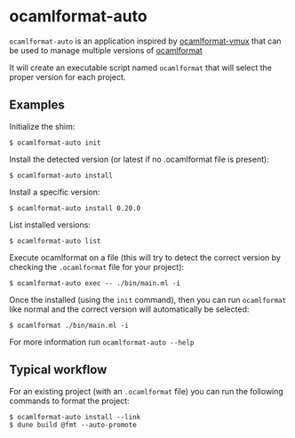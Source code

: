 # ocamlformat-auto

`ocamlformat-auto` is an application inspired by [ocamlformat-vmux](https://github.com/CraigFe/ocamlformat-vmux)
that can be used to manage multiple versions of [ocamlformat](https://github.com/ocaml-ppx/ocamlformat)

It will create an executable script named `ocamlformat` that will select the proper version for each
project.

## Examples

Initialize the shim:

```shell
$ ocamlformat-auto init
```

Install the detected version (or latest if no .ocamlformat file is present):

```shell
$ ocamlformat-auto install
```

Install a specific version:

```shell
$ ocamlformat-auto install 0.20.0
```

List installed versions:

```shell
$ ocamlformat-auto list
```

Execute ocamlformat on a file (this will try to detect the correct version
by checking the `.ocamlformat` file for your project):

```shell
$ ocamlformat-auto exec -- ./bin/main.ml -i
```

Once the installed (using the `init` command), then you can run `ocamlformat`
like normal and the correct version will automatically be selected:

```shell
$ ocamlformat ./bin/main.ml -i
```

For more information run `ocamlformat-auto --help`

## Typical workflow

For an existing project (with an `.ocamlformat` file) you can run the following
commands to format the project:

```shell
$ ocamlformat-auto install --link
$ dune build @fmt --auto-promote
```

